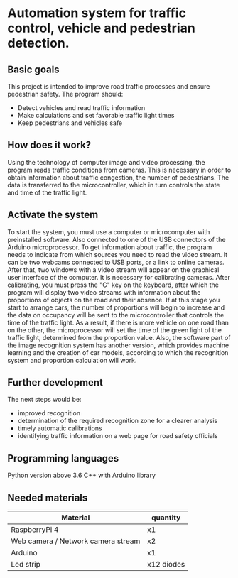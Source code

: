 # Automation system for traffic control, vehicle and pedestrian detection.

## Basic goals

This project is intended to improve road traffic processes and ensure pedestrian safety.
The program should:
+ Detect vehicles and read traffic information
+ Make calculations and set favorable traffic light times
+ Keep pedestrians and vehicles safe

## How does it work?

Using the technology of computer image and video processing, the program reads traffic conditions from cameras. This is necessary in order to obtain information about traffic congestion, the number of pedestrians.
The data is transferred to the microcontroller, which in turn controls the state and time of the traffic light.

## Activate the system

To start the system, you must use a computer or microcomputer with preinstalled software. Also connected to one of the USB connectors of the Arduino microprocessor. To get information about traffic, the program needs to indicate from which sources
you need to read the video stream. It can be two webcams connected to USB ports, or a link to online cameras.
After that, two windows with a video stream will appear on the graphical user interface of the computer. It is necessary for calibrating cameras. After calibrating, you must press the "C" key on the keyboard, after which the program will display two video streams with information about the proportions of objects on the road and their absence. If at this stage you start to arrange cars, the number of proportions will begin to increase and the data on occupancy will be sent to the microcontroller that controls the time of the traffic light. As a result, if there is more vehicle on one road than on the other, the microprocessor will set the time of the green light of the traffic light, determined from the proportion value.
Also, the software part of the image recognition system has another version, which provides machine learning and the creation of car models, according to which the recognition system and proportion calculation will work.

## Further development

The next steps would be:
+ improved recognition
+ determination of the required recognition zone for a clearer analysis
+ timely automatic calibrations
+ identifying traffic information on a web page for road safety officials

## Programming languages

Python version above 3.6
C++ with Arduino library

## Needed materials

Material | quantity
---------|------
RaspberryPi 4 | x1
Web camera / Network camera stream | x2
Arduino | x1
Led strip | x12 diodes